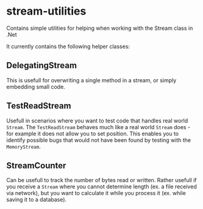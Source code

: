 # stream-utilities
Contains simple utilities for helping when working with the Stream class in .Net

It currently contains the following helper classes:

## DelegatingStream
This is usefull for overwriting a single method in a stream, or simply embedding small code.

## TestReadStream
Usefull in scenarios where you want to test code that handles real world `Stream`. The `TestReadStream` behaves much like a real world `Stream` does - for example it does not allow you to set position. This enables you to identify possible bugs that would not have been found by testing with the `MemoryStream`.

## StreamCounter
Can be usefull to track the number of bytes read or written. Rather usefull if you receive a `Stream` where you cannot determine length (ex. a file received via network), but you want to calculate it while you process it (ex. while saving it to a database).